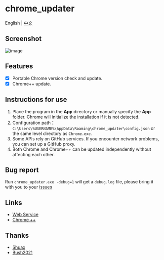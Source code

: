 # chrome_updater

English | [中文](https://github.com/libsgh/chrome_updater/blob/main/README_ZH.md)

## Screenshot
![image](https://github.com/libsgh/chrome_updater/blob/main/doc/2.png?raw=true)

## Features
- [x] Portable Chrome version check and update.
- [x] Chrome++ update.

## Instructions for use
1. Place the program in the **App** directory or manually specify the **App** folder. Chrome will initialize the installation if it is not detected.
2. Configuration path：`C:\Users\%USERNAME%\AppData\Roaming\chrome_updater\config.json`
   or the same level directory as `Chrome.exe`.
3. Some APIs rely on GitHub services. If you encounter network problems, you can set up a GitHub proxy.
4. Both Chrome and Chrome++ can be updated independently without affecting each other.

## Bug report
Run `chrome_updater.exe -debug=1` will get a `debug.log` file, please bring it with you to your [issues](https://github.com/libsgh/chrome_updater/issues)

## Links
- [Web Service](https://chrome.noki.eu.org "https://chrome.noki.eu.org")
- [Chrome ++](https://github.com/Bush2021/chrome_plus "https://github.com/Bush2021/chrome_plus")

## Thanks
- [Shuax](https://github.com/shuax)
- [Bush2021](https://github.com/Bush2021)